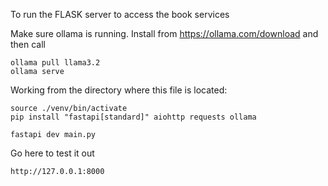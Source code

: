 To run the FLASK server to access the book services

Make sure ollama is running.  Install from https://ollama.com/download and then call

    ollama pull llama3.2
    ollama serve

Working from the directory where this file is located:

    source ./venv/bin/activate
    pip install "fastapi[standard]" aiohttp requests ollama

    fastapi dev main.py

Go here to test it out

    http://127.0.0.1:8000 






